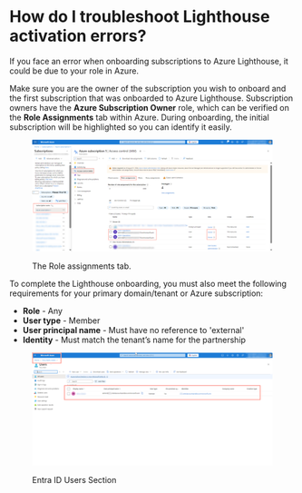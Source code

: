 # How do I troubleshoot Lighthouse activation errors?

If you face an error when onboarding subscriptions to Azure Lighthouse, it could be due to your role in Azure.

Make sure you are the owner of the subscription you wish to onboard and the first subscription that was onboarded to Azure Lighthouse. Subscription owners have the **Azure Subscription Owner** role, which can be verified on the **Role Assignments** tab within Azure. During onboarding, the initial subscription will be highlighted so you can identify it easily.

<figure><img src="../../../.gitbook/assets/image-20241118-153405.png" alt=""><figcaption><p>The Role assignments tab.</p></figcaption></figure>

To complete the Lighthouse onboarding, you must also meet the following requirements for your primary domain/tenant or Azure subscription:

* **Role** - Any
* **User type** - Member
* **User principal name** - Must have no reference to 'external'
* **Identity** - Must match the tenant’s name for the partnership

<figure><img src="../../../.gitbook/assets/Untitled design (3).png" alt=""><figcaption><p>Entra ID Users Section</p></figcaption></figure>
